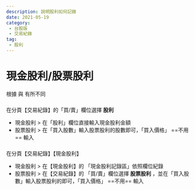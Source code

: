 ```yaml
---
description: 說明股利如何記錄
date: 2021-05-19
category:
 - 台股版
 - 交易紀錄
tag: 
 - 股利
---
```


# 現金股利/股票股利

  根據 <Badge text="台股免費版" vertical="middle"/> 與 <Badge type="warning" text="台股收費版" vertical="middle"/> 有所不同

### <Badge text="台股免費版" vertical="middle"/>

  在分頁【交易紀錄】的「買/賣」欄位選擇 **股利**

  - 現金股利 > 在「股利」欄位直接輸入現金股利金額
  - 股票股利 > 在「買入股數」輸入股票股利的股數即可，「買入價格」 ==不用== 輸入

### <Badge type="warning" text="台股收費版" vertical="middle"/>

  在分頁【交易紀錄】【現金股利】

  - 現金股利 > 在【現金股利】的 「現金股利記錄區」依照欄位紀錄
  - 股票股利 > 在【交易紀錄】的 「買/賣」欄位選擇 **股票股利** ，並在「買入股數」輸入股票股利的即可，「買入價格」 ==不用== 輸入